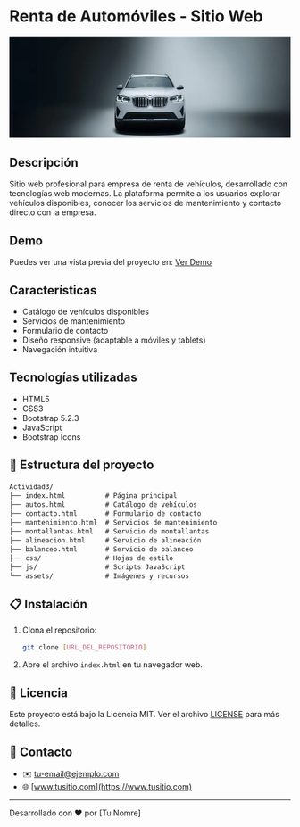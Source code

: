 # Renta de Automóviles - Sitio Web

![Vista previa del sitio](assets/images/auto1.jpg)

## Descripción
Sitio web profesional para empresa de renta de vehículos, desarrollado con tecnologías web modernas. La plataforma permite a los usuarios explorar vehículos disponibles, conocer los servicios de mantenimiento y contacto directo con la empresa.

## Demo
Puedes ver una vista previa del proyecto en: [Ver Demo](https://rentadeautos.free.nf/?i=1)

## Características
- Catálogo de vehículos disponibles
- Servicios de mantenimiento
- Formulario de contacto
- Diseño responsive (adaptable a móviles y tablets)
- Navegación intuitiva

## Tecnologías utilizadas
- HTML5
- CSS3
- Bootstrap 5.2.3
- JavaScript
- Bootstrap Icons

## 🚀 Estructura del proyecto
```
Actividad3/
├── index.html          # Página principal
├── autos.html          # Catálogo de vehículos
├── contacto.html       # Formulario de contacto
├── mantenimiento.html  # Servicios de mantenimiento
├── montallantas.html   # Servicio de montallantas
├── alineacion.html     # Servicio de alineación
├── balanceo.html       # Servicio de balanceo
├── css/                # Hojas de estilo
├── js/                 # Scripts JavaScript
└── assets/             # Imágenes y recursos
```

## 📋 Instalación
1. Clona el repositorio:
   ```bash
   git clone [URL_DEL_REPOSITORIO]
   ```
2. Abre el archivo `index.html` en tu navegador web.

## 📄 Licencia
Este proyecto está bajo la Licencia MIT. Ver el archivo [LICENSE](LICENSE) para más detalles.

## 👥 Contacto
- ✉️ [tu-email@ejemplo.com](mailto:tu-email@ejemplo.com)
- 🌐 [www.tusitio.com](https://www.tusitio.com)

---

Desarrollado con ❤️ por [Tu Nomre]
